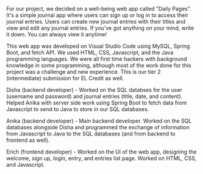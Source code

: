 For our project, we decided on a well-being web app called "Daily Pages". It's a simple journal app where users can sign up or log in to access their journal entries. Users can create new journal entries with their titles and view and edit any journal entries. If you've got anything on your mind, write it down. You can always view it anytime!

This web app was developed on Visual Studio Code using MySQL, Spring Boot, and fetch API. We used HTML, CSS, Javascript, and the Java programming languages. We were all first time hackers with background knowledge in some programming, although most of the work done for this project was a challenge and new experience. This is our tier 2 (intermediate) submission for EL Credit as well. 

Disha (backend developer) - Worked on the SQL databses for the user (username and password) and journal entries (title, date, and content). Helped Anika with server side work using Spring Boot to fetch data from Javascript to send to Java to store in our SQL databases. 

Anika (backend developer) - Main backend developer. Worked on the SQL databases alongside Disha and programmed the exchange of information from Javascript to Java to the SQL databases (and from backend to frontend as well).

Erich (frontend developer) - Worked on the UI of the web app, designing the welcome, sign up, login, entry, and entries list page. Worked on HTML, CSS, and Javascript.

